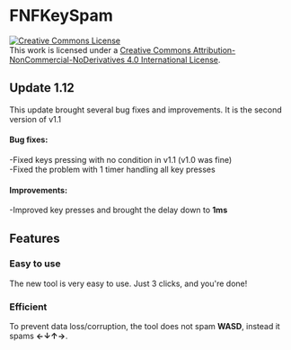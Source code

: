 # FNFKeySpam
 
<a rel="license" href="http://creativecommons.org/licenses/by-nc-nd/4.0/"><img alt="Creative Commons License" style="border-width:0" src="https://i.creativecommons.org/l/by-nc-nd/4.0/88x31.png" /></a><br />This work is licensed under a <a rel="license" href="http://creativecommons.org/licenses/by-nc-nd/4.0/">Creative Commons Attribution-NonCommercial-NoDerivatives 4.0 International License</a>.

<h2>Update 1.12</h2>
This update brought several bug fixes and improvements.
It is the second version of v1.1

<h4>Bug fixes:</h4>
-Fixed keys pressing with no condition in v1.1 (v1.0 was fine)<br/>
-Fixed the problem with 1 timer handling all key presses

<h4>Improvements:</h4>
-Improved key presses and brought the delay down to <b>1ms</b>

<h2>Features</h2>

<h3>Easy to use</h3>
The new tool is very easy to use. Just 3 clicks, and you're done!

<h3>Efficient</h3>
To prevent data loss/corruption, the tool does not spam <b>WASD</b>, instead it spams <b>←↓↑→</b>.